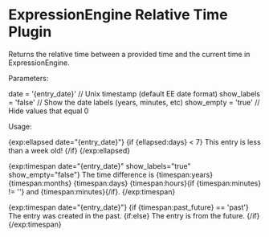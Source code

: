 ExpressionEngine Relative Time Plugin
========

Returns the relative time between a provided time and the current time in ExpressionEngine.

Parameters:

date = '{entry_date}' // Unix timestamp (default EE date format)
show_labels = 'false' // Show the date labels (years, minutes, etc)
show_empty = 'true' // Hide values that equal 0

Usage:

{exp:ellapsed date="{entry_date}"}
{if {ellapsed:days} < 7}
This entry is less than a week old!
{/if}
{/exp:ellapsed}

{exp:timespan date="{entry_date}" show_labels="true" show_empty="false"}
The time difference is {timespan:years} {timespan:months} {timespan:days} {timespan:hours}{if {timespan:minutes} != ''} and {timespan:minutes}{/if}.
{/exp:timespan}

{exp:timespan date="{entry_date}"}
{if {timespan:past_future} == 'past'}
The entry was created in the past.
{if:else}
The entry is from the future.
{/if}
{/exp:timespan}
